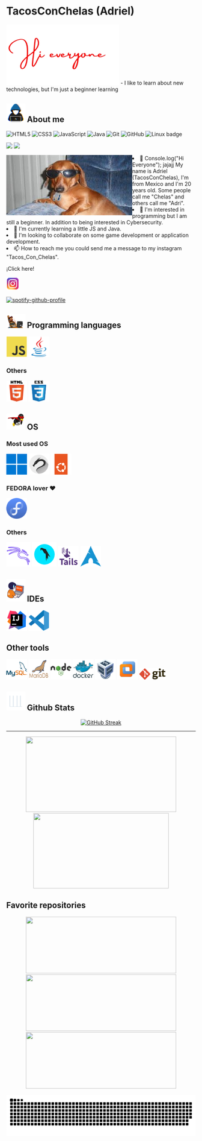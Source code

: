 # TacosConChelas (Adriel)

<img src="./Taco/saludo-removebg.png" alt="Saludo" width="300" height="160"/>
- I like to learn about new technologies, but I'm just a beginner learning
<!---
TacosConChelas/TacosConChelas is a ✨ special ✨ repository because its `README.md` (this file) appears on your GitHub profile.
You can click the Preview link to take a look at your changes.
--->

## <picture><img src = "./Taco/about_me.gif" width = 50px></picture> About me

![HTML5](https://img.shields.io/badge/html5-%23E34F26.svg?style=for-the-badge&logo=html5&logoColor=white) ![CSS3](https://img.shields.io/badge/css3-%231572B6.svg?style=for-the-badge&logo=css3&logoColor=white)  ![JavaScript](https://img.shields.io/badge/javascript-%23323330.svg?style=for-the-badge&logo=javascript&logoColor=%23F7DF1E) ![Java](https://img.shields.io/badge/java-%23ED8B00.svg?style=for-the-badge&logo=java&logoColor=white) ![Git](https://img.shields.io/badge/git-%23F05033.svg?style=for-the-badge&logo=git&logoColor=white) ![GitHub](https://img.shields.io/badge/github-%23121011.svg?style=for-the-badge&logo=github&logoColor=white) ![Linux badge](https://img.shields.io/badge/Linux-FCC624?style=for-the-badge&logo=linux&logoColor=black)


<img src="https://img.shields.io/badge/Age-20-blue" /> <img src="https://img.shields.io/badge/Nickname-TacosConChelas-red" />

<div>
  <img align="left" src="./Taco/Perritos/images.jpg" title="JavaScript" alt="JavaScript" width="335" height="160"/> 
  <li>👋 Console.log("Hi Everyone"); jajajj My name is Adriel (TacosConChelas), I'm from Mexico and I'm 20 years old. Some people call me "Chelas" and others call me "Adri".</li>
  <li>👀 I'm interested in programming but I am still a beginner. In addition to being interested in Cybersecurity.</li>
  <li>🌱 I'm currently learning a little JS and Java.</li>
  <li>💞️ I'm looking to collaborate on some game development or application development.</li>
  <li>📫 How to reach me you could send me a message to my instagram "Tacos_Con_Chelas".</li>
</div>
<p>¡Click here!</p>
<a title="MyInstagram" href="https://www.instagram.com/tacos_con_chelas/"><img src=".\Taco\Insta.png" alt="Los Tejos" width="35" height="35"/></a>

[![spotify-github-profile](https://spotify-github-profile.vercel.app/api/view?uid=313nnexzwdmm5amccfrmqttpphpa&cover_image=true&theme=default&show_offline=false&background_color=121212&interchange=false&bar_color=ff0000&bar_color_cover=false)](https://github.com/kittinan/spotify-github-profile)


## <picture><img src = "./Taco/CP_PS.gif" width = 50px></picture> Programming languages
<div>
  <img src="https://github.com/devicons/devicon/blob/master/icons/javascript/javascript-original.svg" title="JavaScript" alt="JavaScript" width="55" height="55"/> 
  <img src="https://github.com/devicons/devicon/blob/master/icons/java/java-original.svg" title="Java" alt="Java" width="55" height="55"/>
</div> 

### Others
<div>
  <img src="./Taco/HTML.png" title="HTML" alt="HTML" width="55" height="55"/>
  <img src="./Taco/CSS.png" title="CSS" alt="CSS" width="55" height="55"/> 
</div>

## <picture><img src = "./Taco/OS.gif" width = 50px></picture> OS 

### Most used OS
<div>
  <img src="https://github.com/devicons/devicon/blob/master/icons/windows11/windows11-original.svg" title="Win11" alt="Win11" width="55" height="55"/> 
  <a title="Kali" href="https://www.kali.org/"><img src="https://github.com/TacosConChelas/TacosConChelas/blob/main/Taco/pngwing.com.png" title="Kali" alt="Kali" width="55" height="55"/></a>
  <a title="Ubuntu" href="https://ubuntu.com/download"><img src="https://github.com/devicons/devicon/blob/master/icons/ubuntu/ubuntu-original.svg" title="Ubuntu" alt="Ubuntu" width="55" height="55"/></a>
</div>

### FEDORA lover ❤️
<div>
  <a title="Fedora" href="https://fedoraproject.org/es/"><img src="https://github.com/TacosConChelas/TacosConChelas/blob/main/Taco/Fedora.png" title="Fedora" alt="Fedora" width="55" height="55"/></a>
</div>

### Others
<div>
  <a title="KaliPurple" href="https://www.kali.org/"><img src="./Taco/kalipurple.png" title="KaliPurple" alt="KaliPurple" width="65" height="65"/></a>
  <a title="Parrot" href="https://www.parrotsec.org/"><img src="./Taco/ParrotSecurityE_Logo.png" title="Tails" alt="Tails" width="65" height="65"/></a>
  <a title="Tails" href="https://tails.net/index.en.html"><img src="https://github.com/TacosConChelas/TacosConChelas/blob/main/Taco/tails-logo-square-notagline.svg" title="Tails" alt="Tails" width="55" height="55"/></a>
  <a title="Arch" href="https://archlinux.org/"><img src="https://github.com/TacosConChelas/TacosConChelas/blob/main/Taco/archlinux-icon.svg" title"Arch" alt="Arch" width="55" height="55"/></a>
</div>


## <picture><img src = "./Taco/IDEs.gif" width = 50px></picture> IDEs
<div>
  <a title="IntelliJ-IDEA" href="https://www.jetbrains.com/es-es/idea/"><img src="https://github.com/TacosConChelas/TacosConChelas/blob/main/Taco/IntelliJ%20Idea.png" title="Intel-IDEA" alt="Intel-IDEA" width="55" height="55"/></a>
  <a title="VisualStudioCode" href="https://code.visualstudio.com/"><img src="https://github.com/TacosConChelas/TacosConChelas/blob/main/Taco/VSC.png" title="VSC" alt="VSC" width="55" height="55"/></a>
</div>

## Other tools
<div>
  <a title="mysql" href="https://www.mysql.com/"><img src="https://github.com/TacosConChelas/TacosConChelas/blob/main/Taco/MySQL.png" title="MySQL" alt="MySQL" width="55" height="55"/></a>
  <a title="MariaDB" href="https://mariadb.org/"><img src="./Taco/MariaDB.png" title="VMWare" alt="VMWare" width="55" height="55"/></a>
  <a title="node" href="https://nodejs.org/en"><img src="https://github.com/devicons/devicon/blob/master/icons/nodejs/nodejs-original-wordmark.svg" title="nodejs" alt="NodeJS" width="55" height="55"/></a>
  <a title="docker" href="https://www.docker.com/"><img src="https://github.com/devicons/devicon/blob/master/icons/docker/docker-original-wordmark.svg" title="Docker" alt="Docker" width="55" height="55"/></a>
  <a title="VirtualBox" href="https://www.virtualbox.org/"><img src="./Taco/virtualbox.png" title="VirtualBox" alt="VirtualBox" width="55" height="55"/></a>
  <a title="VMWare" href="https://www.vmware.com/"><img src="./Taco/VMWare.png" title="VMWare" alt="VMWare" width="55" height="55"/></a>
  <a title="Git" href="https://git-scm.com/"><img src="https://github.com/TacosConChelas/TacosConChelas/blob/main/Taco/Git.png" title="Git" alt="Git" width="70" height="30"/></a>
</div>  

## <picture> <img src = "./Taco/Statistics.gif" width = 50px>  </picture>  Github Stats
<!--- https://streak-stats.demolab.com/demo/ -->
<div align = "center">
  <a href="https://git.io/streak-stats"><img src="https://streak-stats.demolab.com?user=TacosConChelas&theme=shadow-red&hide_border=true&date_format=j%20M%5B%20Y%5D&card_width=496&background=000000&fire=FF0000" alt="GitHub Streak" /></a>
</div>

---

<p align="center">
  <!--    https://github-readme-stats.vercel.app/api?username=TacosConChelas&theme=shadow_red&show_icons=tru --->
 
  <img width="400" height="200" src="https://github-readme-stats.vercel.app/api?username=TacosConChelas&theme=shadow_red&show_icons=true">
  <img width="360" height="200" src="https://github-readme-stats.vercel.app/api/top-langs/?username=TacosConChelas&size_weight=0.15&count_weight=0.5&layout=compact&theme=shadow_red">
  
</p>

## Favorite repositories
 <!--   https://github-readme-stats.vercel.app/api?username=TacosConChelas&theme=shadow_red&show_icons=true   --->
<div align="center">
  <p>
    <a title="EstructuraDDatosJAVA_UV" href="https://github.com/TacosConChelas/EstructuraDDatosJAVA_UV"><img width="400" height="150" src="https://github-readme-stats.vercel.app/api/pin?username=TacosConChelas&theme=shadow_red&&show_icons=true&repo=EstructuraDDatosJAVA_UV"></a>
    <a title="Curso-Practico_JavaScript" href="https://github.com/TacosConChelas/Curso-Practico_JavaScript"><img width="400" height="150" src="https://github-readme-stats.vercel.app/api/pin?username=TacosConChelas&theme=shadow_red&&show_icons=true&repo=Curso-Practico_JavaScript"></a>
    <a title="CursoPLATZI_JavaSE_OObjects" href="https://github.com/TacosConChelas/CursoPLATZI_JavaSE_OObjects"><img width="400" height="150" src="https://github-readme-stats.vercel.app/api/pin?username=TacosConChelas&theme=shadow_red&&show_icons=true&repo=CursoPLATZI_JavaSE_OObjects"></a>
  </p>
  
</div>


<!--- snake -->
<div align="center">
  <img  src="./Taco/grid-snake.svg"
       alt="snake" /></a>
</div>



<!-- inspiración para las estadisticas: 
https://github.com/anuraghazra/github-readme-stats
https://streak-stats.demolab.com/demo/?user=TacosConChelas&theme=onedark&hide_border=true&border_radius=4.5&locale=en&date_format=j+M%5B+Y%5D&mode=daily&exclude_days=&sections=total%2Ccurrent%2Clongest&card_width=495&type=png&background-type=solid&properties=border&fire=%23FF1000&ring=%23FF0000&background=%23000000FF&sideNums=%23FF0000&currStreakLabel=%23EBEBEB&currStreakNum=%23C5C5C5&dates=%23A91414
https://streak-stats.demolab.com/demo/
https://desarrolloweb.com/articulos/600.php
https://www.aulafacil.com/cursos/crear-paginas-web/html/enlazar-una-imagen-l19280
https://www.remove.bg/es/upload
--->

